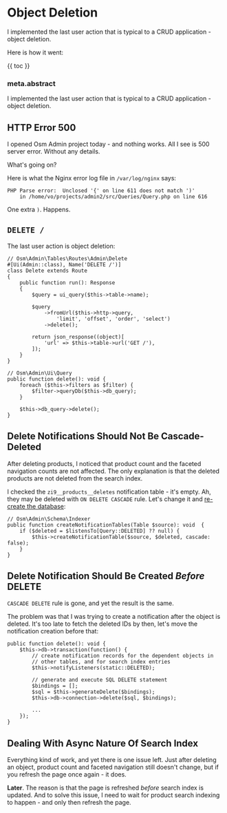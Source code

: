 # Object Deletion

I implemented the last user action that is typical to a CRUD application - object deletion.

Here is how it went:

{{ toc }}

### meta.abstract

I implemented the last user action that is typical to a CRUD application - object deletion.

## HTTP Error 500 

I opened Osm Admin project today - and nothing works. All I see is 500 server error. Without any details.

What's going on?

Here is what the Nginx error log file in `/var/log/nginx` says:

    PHP Parse error:  Unclosed '{' on line 611 does not match ')' 
        in /home/vo/projects/admin2/src/Queries/Query.php on line 616
        
One extra `)`. Happens.

## `DELETE /`

The last user action is object deletion:

    // Osm\Admin\Tables\Routes\Admin\Delete
    #[Ui(Admin::class), Name('DELETE /')]
    class Delete extends Route
    {
        public function run(): Response
        {
            $query = ui_query($this->table->name);
    
            $query
                ->fromUrl($this->http->query,
                    'limit', 'offset', 'order', 'select')
                ->delete();
    
            return json_response((object)[
                'url' => $this->table->url('GET /'),
            ]);
        }
    }
    
    // Osm\Admin\Ui\Query
    public function delete(): void {
        foreach ($this->filters as $filter) {
            $filter->queryDb($this->db_query);
        }

        $this->db_query->delete();
    }

## Delete Notifications Should Not Be Cascade-Deleted    

After deleting products, I noticed that product count and the faceted navigation counts are not affected. The only explanation is that the deleted products are not deleted from the search  index.

I checked the `zi9__products__deletes` notification table - it's empty. Ah, they may be deleted with `ON DELETE CASCADE` rule. Let's change it and [re-create the database](../03/09-data-returning-to-building-in-public-facets-search-indexing.md#database):

    // Osm\Admin\Schema\Indexer
    public function createNotificationTables(Table $source): void  {
        if ($deleted = $listensTo[Query::DELETED] ?? null) {
            $this->createNotificationTable($source, $deleted, cascade: false);
        }
    }

## Delete Notification Should Be Created *Before* DELETE

`CASCADE DELETE` rule is gone, and yet the result is the same.

The problem was that I was trying to create a notification after the object is deleted. It's too late to fetch the deleted IDs by then, let's move the notification creation before that:

    public function delete(): void {
        $this->db->transaction(function() {
            // create notification records for the dependent objects in
            // other tables, and for search index entries
            $this->notifyListeners(static::DELETED);

            // generate and execute SQL DELETE statement
            $bindings = [];
            $sql = $this->generateDelete($bindings);
            $this->db->connection->delete($sql, $bindings);

            ...
        });
    }

## Dealing With Async Nature Of Search Index

Everything kind of work, and yet there is one issue left. Just after deleting an object, product count and faceted navigation still doesn't change, but if you refresh the page once again - it does.

**Later**. The reason is that the page is refreshed *before* search index is updated. And to solve this issue, I need to wait for product search indexing to happen - and only then refresh the page.

    